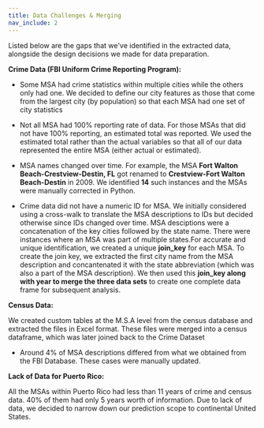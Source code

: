 ```yaml
---
title: Data Challenges & Merging
nav_include: 2
---
```


Listed below are the gaps that we've identified in the extracted data, alongside the design decisions we made for data preparation.

**Crime Data (FBI Uniform Crime Reporting Program):**

* Some MSA had crime statistics within multiple cities while the others only had one. We decided to define our city features as those that come from the largest city (by population) so that each MSA had one set of city statistics


* Not all MSA had 100% reporting rate of data. For those MSAs that did not have 100% reporting, an estimated total was reported. We used the estimated total rather than the actual variables so that all of our data represented the entire MSA (either actual or estimated).

* MSA names changed over time. For example, the MSA **Fort Walton Beach-Crestview-Destin, FL** got renamed to **Crestview-Fort Walton Beach-Destin** in 2009. We identified **14** such instances and the MSAs were manually corrected in Python.

* Crime data did not have a numeric ID for MSA. We initially considered using a cross-walk to translate the MSA descriptions to IDs but decided otherwise since IDs changed over time. MSA desciptions were a concatenation of the key cities followed by the state name. There were instances where an MSA was part of multiple states.For accurate and unique identification, we created a unique **join_key** for each MSA. To create the join key, we extracted the first city name from the MSA description and concantenated it with the state abbreviation (which was also a part of the MSA description). We then used this **join_key along with year to merge the three data sets** to create one complete data frame for subsequent analysis.

**Census Data:**

We created custom tables at the M.S.A level from the census database and extracted the files in Excel format. These files were merged into a census dataframe, which was later joined back to the Crime Dataset

* Around 4% of MSA descriptions differed from what we obtained from the FBI Database. These cases were manually updated.  

**Lack of Data for Puerto Rico:**

All the MSAs within Puerto Rico had less than 11 years of crime and census data. 40% of them had only 5 years worth of information. Due to lack of data, we decided to narrow down our prediction scope to continental United States.
